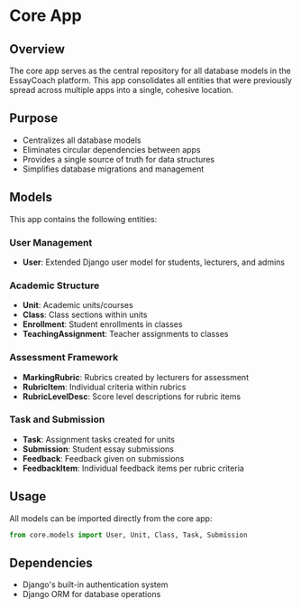 # Core App

## Overview
The core app serves as the central repository for all database models in the EssayCoach platform. This app consolidates all entities that were previously spread across multiple apps into a single, cohesive location.

## Purpose
- Centralizes all database models
- Eliminates circular dependencies between apps
- Provides a single source of truth for data structures
- Simplifies database migrations and management

## Models
This app contains the following entities:

### User Management
- **User**: Extended Django user model for students, lecturers, and admins

### Academic Structure
- **Unit**: Academic units/courses
- **Class**: Class sections within units
- **Enrollment**: Student enrollments in classes
- **TeachingAssignment**: Teacher assignments to classes

### Assessment Framework
- **MarkingRubric**: Rubrics created by lecturers for assessment
- **RubricItem**: Individual criteria within rubrics
- **RubricLevelDesc**: Score level descriptions for rubric items

### Task and Submission
- **Task**: Assignment tasks created for units
- **Submission**: Student essay submissions
- **Feedback**: Feedback given on submissions
- **FeedbackItem**: Individual feedback items per rubric criteria

## Usage
All models can be imported directly from the core app:

```python
from core.models import User, Unit, Class, Task, Submission
```

## Dependencies
- Django's built-in authentication system
- Django ORM for database operations
